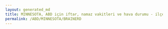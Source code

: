 ```yaml
---
layout: generated_md
title: MINNESOTA, ABD için iftar, namaz vakitleri ve hava durumu - ilçe/eyalet seç
permalink: /ABD/MINNESOTA/BRAINERD
---
```


<script type="text/javascript">
  var country = ABD;
  var city = MINNESOTA;
  var state = BRAINERD;
  var lat = 72;
  var lon = 21;
</script>
